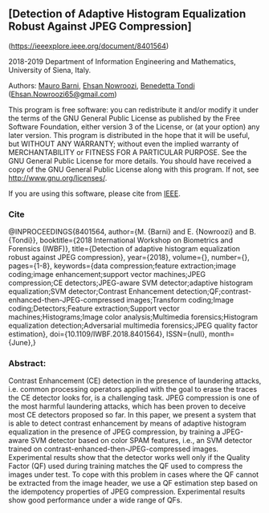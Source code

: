 ## [Detection of Adaptive Histogram Equalization Robust Against JPEG Compression]

(https://ieeexplore.ieee.org/document/8401564)

2018-2019 Department of Information Engineering and Mathematics, University of Siena, Italy.

Authors:  [Mauro Barni](https://scholar.google.it/citations?hl=en&user=ntRScY8AAAAJ), [Ehsan Nowroozi](https://scholar.google.com/citations?user=C0bNkP8AAAAJ&hl=en), [Benedetta Tondi](https://scholar.google.it/citations?hl=en&user=xpNEfq4AAAAJ)
(Ehsan.Nowroozi65@gmail.com)

This program is free software: you can redistribute it and/or modify it under the terms of the GNU General Public License as published by the Free Software Foundation, either version 3 of the License, or (at your option) any later version. This program is distributed in the hope that it will be useful, but WITHOUT ANY WARRANTY; without even the implied warranty of MERCHANTABILITY or FITNESS FOR A PARTICULAR PURPOSE.  See the GNU General Public License for more details. You should have received a copy of the GNU General Public License along with this program. If not, see <http://www.gnu.org/licenses/>.

If you are using this software, please cite from [IEEE](https://ieeexplore.ieee.org/document/8401564).

### Cite
@INPROCEEDINGS{8401564,
author={M. {Barni} and E. {Nowroozi} and B. {Tondi}},
booktitle={2018 International Workshop on Biometrics and Forensics (IWBF)},
title={Detection of adaptive histogram equalization robust against JPEG compression},
year={2018},
volume={},
number={},
pages={1-8},
keywords={data compression;feature extraction;image coding;image enhancement;support vector machines;JPEG compression;CE detectors;JPEG-aware SVM detector;adaptive histogram equalization;SVM detector;Contrast Enhancement detection;QF;contrast-enhanced-then-JPEG-compressed images;Transform coding;Image coding;Detectors;Feature extraction;Support vector machines;Histograms;Image color analysis;Multimedia forensics;Histogram equalization detection;Adversarial multimedia forensics;JPEG quality factor estimation},
doi={10.1109/IWBF.2018.8401564},
ISSN={null},
month={June},}

### Abstract:
Contrast Enhancement (CE) detection in the presence of laundering attacks, i.e. common processing operators applied with the goal to erase the traces the CE detector looks for, is a challenging task. JPEG compression is one of the most harmful laundering attacks, which has been proven to deceive most CE detectors proposed so far. In this paper, we present a system that is able to detect contrast enhancement by means of adaptive histogram equalization in the presence of JPEG compression, by training a JPEG-aware SVM detector based on color SPAM features, i.e., an SVM detector trained on contrast-enhanced-then-JPEG-compressed images. Experimental results show that the detector works well only if the Quality Factor (QF) used during training matches the QF used to compress the images under test. To cope with this problem in cases where the QF cannot be extracted from the image header, we use a QF estimation step based on the idempotency properties of JPEG compression. Experimental results show good performance under a wide range of QFs.


